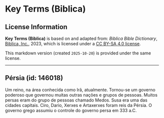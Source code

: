 # Key Terms (Biblica)

## License Information

**Key Terms (Biblica)** is based on and adapted from: _Biblica Bible Dictionary_, [Biblica, Inc.](https://www.biblica.com/), 2023, which is licensed under a [CC BY-SA 4.0 license](https://creativecommons.org/licenses/by-sa/4.0/legalcode.en).

This markdown version (created `2025-10-20`) is provided under the same license.



--------------------------------

## Pérsia (id: 146018)

Um reino, na área conhecida como Irã, atualmente. Tornou\-se um governo poderoso que governou muitas outras nações e grupos de pessoas. Muitos persas eram do grupo de pessoas chamado Medos. Susa era uma das cidades capitais. Ciro, Dario, Xerxes e Artaxerxes foram reis da Pérsia. O governo grego assumiu o controle do governo persa em 333 a.C.



